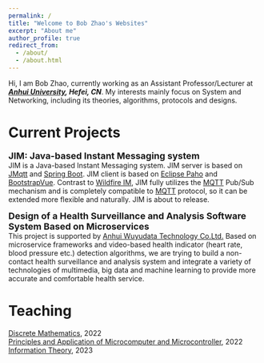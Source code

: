 ```yaml
---
permalink: /
title: "Welcome to Bob Zhao's Websites"
excerpt: "About me"
author_profile: true
redirect_from: 
  - /about/
  - /about.html
---
```


Hi, I am Bob Zhao, currently working as an Assistant Professor/Lecturer at ***[Anhui University](https://www.ahu.edu.cn/), Hefei, CN***. My interests mainly focus on System and Networking, including its theories,
algorithms, protocols and designs.

Current Projects
======
**<font size=4>JIM: Java-based Instant Messaging system</font>**  
JIM is a Java-based Instant Messaging system. JIM server is based on [JMqtt](https://github.com/Cicizz/jmqtt) and [Spring Boot](https://spring.io/projects/spring-boot). JIM client is based on [Eclipse Paho](https://www.eclipse.org/paho/) and [BootstrapVue](https://bootstrap-vue.org/). Contrast to [Wildfire IM](https://github.com/wildfirechat/), JIM fully utilizes the [MQTT](https://mqtt.org/) Pub/Sub mechanism and is completely compatible to [MQTT](https://mqtt.org/) protocol, so it can be extended more flexible and naturally. JIM is about to release. 

**<font size=4>Design of a Health Surveillance and Analysis Software System Based on Microservices</font>**  
This project is supported by [Anhui Wuyudata Technology Co.Ltd.](http://www.wuyudata.cn/) Based on microservice frameworks and video-based health indicator (heart rate, blood pressure etc.) detection algorithms, we are trying to build a non-contact health surveillance and analysis system and integrate a variety of technologies of multimedia, big data and machine learning to provide more accurate and comfortable health service.

Teaching
======
[Discrete Mathematics](../_teaching/2022-spring-teaching-1.md), 2022  
[Principles and Application of Microcomputer and Microcontroller](../_teaching/2022-spring-teaching-2.md), 2022  
[Information Theory](../_teaching/2023-spring-teaching-1.md), 2023
